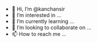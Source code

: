 - 👋 Hi, I’m @kanchansir
- 👀 I’m interested in ...
- 🌱 I’m currently learning ...
- 💞️ I’m looking to collaborate on ...
- 📫 How to reach me ...

<!---
kanchansir/kanchansir is a ✨ special ✨ repository because its `README.md` (this file) appears on your GitHub profile.
You can click the Preview link to take a look at your changes.
--->
